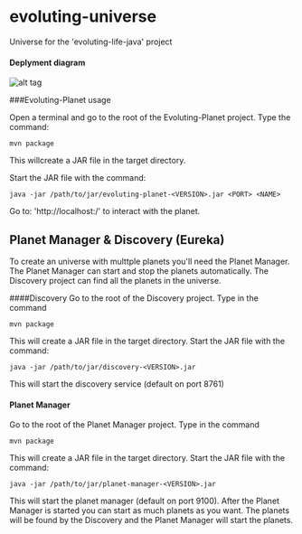 # evoluting-universe
Universe for the 'evoluting-life-java' project

#### Deplyment diagram
![alt tag](https://cloud.githubusercontent.com/assets/14174841/18608370/afaa6800-7ce7-11e6-9e09-92b4073a51c8.png)


###Evoluting-Planet usage

Open a terminal and go to the root of the Evoluting-Planet project. Type the command: 
```
mvn package
```
This willcreate a JAR file in the target directory.

Start the JAR file with the command:
```
java -jar /path/to/jar/evoluting-planet-<VERSION>.jar <PORT> <NAME>
```

Go to: 'http://localhost:<PORT>/' to interact with the planet. 


## Planet Manager & Discovery (Eureka)
To create an universe with multtple planets you'll need the Planet Manager. The Planet Manager can start and stop the planets automatically. The Discovery project can find all the planets in the universe.

####Discovery
Go to the root of the Discovery project. Type in the command
```
mvn package
``` 
This will create a JAR file in the target directory.
Start the JAR file with the command:

```
java -jar /path/to/jar/discovery-<VERSION>.jar
```
This will start the discovery service (default on port 8761)

#### Planet Manager
Go to the root of the Planet Manager project. Type in the command
```
mvn package
``` 
This will create a JAR file in the target directory.
Start the JAR file with the command:

```
java -jar /path/to/jar/planet-manager-<VERSION>.jar
```
This will start the planet manager (default on port 9100). After the Planet Manager is started you can start as much planets as you want. The planets will be found by the Discovery and the Planet Manager will start the planets. 

